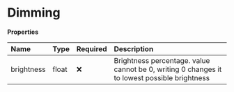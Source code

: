 # Dimming

**Properties**

| Name       | Type  | Required | Description                                                                                  |
| :--------- | :---- | :------- | :------------------------------------------------------------------------------------------- |
| brightness | float | ❌       | Brightness percentage. value cannot be 0, writing 0 changes it to lowest possible brightness |

<!-- This file was generated by liblab | https://liblab.com/ -->
